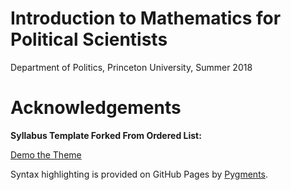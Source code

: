 # Introduction to Mathematics for Political Scientists

Department of Politics, Princeton University, Summer 2018

# Acknowledgements

**Syllabus Template Forked From Ordered List:**

[Demo the Theme](http://orderedlist.github.com/minimal/)

Syntax highlighting is provided on GitHub Pages by [Pygments](http://pygments.org).